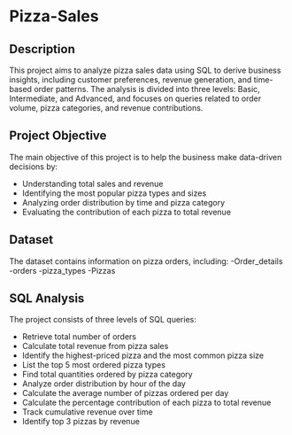 # Pizza-Sales
## Description
This project aims to analyze pizza sales data using SQL to derive business insights, including customer preferences, revenue generation, and time-based order patterns. The analysis is divided into three levels: Basic, Intermediate, and Advanced, and focuses on queries related to order volume, pizza categories, and revenue contributions.

## Project Objective
The main objective of this project is to help the business make data-driven decisions by:
- Understanding total sales and revenue
- Identifying the most popular pizza types and sizes
- Analyzing order distribution by time and pizza category
- Evaluating the contribution of each pizza to total revenue

## Dataset
The dataset contains information on pizza orders, including:
-Order_details
-orders
-pizza_types
-Pizzas

## SQL Analysis
The project consists of three levels of SQL queries:
- Retrieve total number of orders
- Calculate total revenue from pizza sales
- Identify the highest-priced pizza and the most common pizza size
- List the top 5 most ordered pizza types
- Find total quantities ordered by pizza category
- Analyze order distribution by hour of the day
- Calculate the average number of pizzas ordered per day
- Calculate the percentage contribution of each pizza to total revenue
- Track cumulative revenue over time
- Identify top 3 pizzas by revenue

